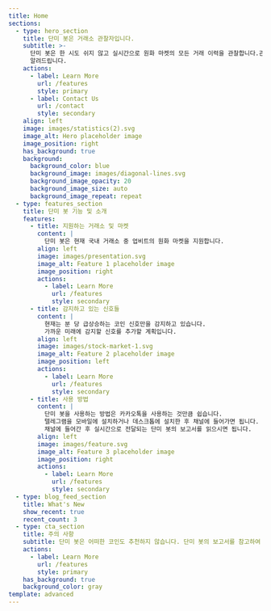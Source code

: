 ```yaml
---
title: Home
sections:
  - type: hero_section
    title: 단미 봇은 거래소 관찰자입니다.
    subtitle: >-
      단미 봇은 한 시도 쉬지 않고 실시간으로 원화 마켓의 모든 거래 이력을 관찰합니다.관찰 후 원하는 거래 신호가 감지되면 여러분에게
      알려드립니다.
    actions:
      - label: Learn More
        url: /features
        style: primary
      - label: Contact Us
        url: /contact
        style: secondary
    align: left
    image: images/statistics(2).svg
    image_alt: Hero placeholder image
    image_position: right
    has_background: true
    background:
      background_color: blue
      background_image: images/diagonal-lines.svg
      background_image_opacity: 20
      background_image_size: auto
      background_image_repeat: repeat
  - type: features_section
    title: 단미 봇 기능 및 소개
    features:
      - title: 지원하는 거래소 및 마켓
        content: |
          단미 봇은 현재 국내 거래소 중 업비트의 원화 마켓을 지원합니다.
        align: left
        image: images/presentation.svg
        image_alt: Feature 1 placeholder image
        image_position: right
        actions:
          - label: Learn More
            url: /features
            style: secondary
      - title: 감지하고 있는 신호들
        content: |
          현재는 분 당 급상승하는 코인 신호만을 감지하고 있습니다.
          가까운 미래에 감지할 신호를 추가할 계획입니다.
        align: left
        image: images/stock-market-1.svg
        image_alt: Feature 2 placeholder image
        image_position: left
        actions:
          - label: Learn More
            url: /features
            style: secondary
      - title: 사용 방법
        content: |
          단미 봇을 사용하는 방법은 카카오톡을 사용하는 것만큼 쉽습니다.
          텔레그램을 모바일에 설치하거나 데스크톱에 설치한 후 채널에 들어가면 됩니다.
          채널에 들어간 후 실시간으로 전달되는 단미 봇의 보고서를 읽으시면 됩니다.
        align: left
        image: images/feature.svg
        image_alt: Feature 3 placeholder image
        image_position: right
        actions:
          - label: Learn More
            url: /features
            style: secondary
  - type: blog_feed_section
    title: What's New
    show_recent: true
    recent_count: 3
  - type: cta_section
    title: 주의 사항
    subtitle: 단미 봇은 어떠한 코인도 추천하지 않습니다. 단미 봇의 보고서를 참고하여 진행한 투자 행위는 오로지 사용자의 책임입니다.
    actions:
      - label: Learn More
        url: /features
        style: primary
    has_background: true
    background_color: gray
template: advanced
---
```

